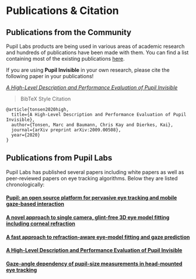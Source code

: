 # Publications & Citation

## Publications from the Community
Pupil Labs products are being used in various areas of academic research and hundreds of publications have been made with them. You can find a list containing most of the existing publications [here](https://pupil-labs.com/publications/).

If you are using **Pupil Invisible** in your own research, please cite the following paper in your publications!

[*A High-Level Description and Performance Evaluation of Pupil Invisible* ](https://arxiv.org/pdf/2009.00508.pdf)

> BibTeX Style Citation

```
@article{tonsen2020high,
  title={A High-Level Description and Performance Evaluation of Pupil Invisible},
  author={Tonsen, Marc and Baumann, Chris Kay and Dierkes, Kai},
  journal={arXiv preprint arXiv:2009.00508},
  year={2020}
}
```

## Publications from Pupil Labs
Pupil Labs has published several papers including white papers as well as peer-reviewed papers on eye tracking algorithms. Below they are listed chronologically:

#### [Pupil: an open source platform for pervasive eye tracking and mobile gaze-based interaction](https://arxiv.org/pdf/1405.0006)

#### [A novel approach to single camera, glint-free 3D eye model fitting including corneal refraction](https://www.researchgate.net/profile/Kai-Dierkes/publication/325634500_A_novel_approach_to_single_camera_glint-free_3D_eye_model_fitting_including_corneal_refraction/links/5cd42c3fa6fdccc9dd98b24e/A-novel-approach-to-single-camera-glint-free-3D-eye-model-fitting-including-corneal-refraction.pdf)

#### [A fast approach to refraction-aware eye-model fitting and gaze prediction](https://www.researchgate.net/profile/Kai-Dierkes/publication/333490770_A_fast_approach_to_refraction-aware_eye-model_fitting_and_gaze_prediction/links/5d1619cf92851cf44053919f/A-fast-approach-to-refraction-aware-eye-model-fitting-and-gaze-prediction.pdf)

#### [A High-Level Description and Performance Evaluation of Pupil Invisible](https://arxiv.org/pdf/2009.00508)

#### [Gaze-angle dependency of pupil-size measurements in head-mounted eye tracking](https://link.springer.com/article/10.3758/s13428-021-01657-8)